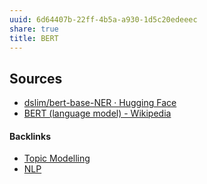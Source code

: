 ```yaml
---
uuid: 6d64407b-22ff-4b5a-a930-1d5c20edeeec
share: true
title: BERT
---
```

## Sources

* [dslim/bert-base-NER · Hugging Face](https://huggingface.co/dslim/bert-base-NER?text=My+name+is+Sarah+and+I+live+in+London)
* [BERT (language model) - Wikipedia](https://en.wikipedia.org/wiki/BERT_(language_model))


#### Backlinks

* [Topic Modelling](/97862aeb-dad1-4e01-bfe7-46210ddfc50c)
* [NLP](/5cd22bfe-14f1-4724-9560-95a24b8cb849)